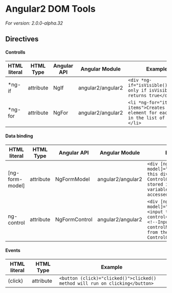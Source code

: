 Angular2 DOM Tools
==================

_For version: 2.0.0-alpha.32_

Directives
----------

#### Controlls

| HTML literal | HTML Type | Angular API | Angular Module | Example |
| ------------ | --------- | ----------- | -------------- | ------- |
| *ng-if | attribute | NgIf | angular2/angular2 | `<div *ng-if="isVisible()">Shown only if isVisible() returns true</div>`
| *ng-for | attribute | NgFor | angular2/angular2 | `<li *ng-for="item of items">Creates a <li element for each item in the list of items></li>`

#### Data binding

| HTML literal | HTML Type | Angular API | Angular Module | Example |
| ------------ | --------- | ----------- | -------------- | ------- |
| [ng-form-model] | attribute | NgFormModel | angular2/angular2 | `<div [ng-form-model]="formModel">In this div the ControlGroup instances stored in formModel variable can be accessed</div>`
| ng-control | attribute | NgFormControl | angular2/angular2 | `<div [ng-form-model]="formModel"><input type="text" ng-control="controlName"><!--Input binds to controlName control from the formModel ControlGroup--></div>`

#### Events

| HTML literal | HTML Type | Example |
| ------------ | --------- | ------- |
| (click) | attribute | `<button (click)="clicked()">clicked() method will run on clicking</button>`
